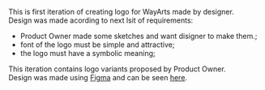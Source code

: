 This is first iteration of creating logo for WayArts made by designer.<br>
<empty line>
Design was made acording to next lsit of requirements:
- Product Owner made some sketches and want disigner to make them.;<br>
- font of the logo must be simple and attractive;<br>
- the logo must have a symbolic meaning;<br>
 
This iteration contains logo variants proposed by Product Owner.<br> 
Design was made using [Figma](www.figma.com) and can be seen [here](https://www.figma.com/file/BPujiGCJZzd4BRdkPegg7r/wayArts?node-id=0%3A1&t=hlbjLrsOQk2PnfBB-1).

